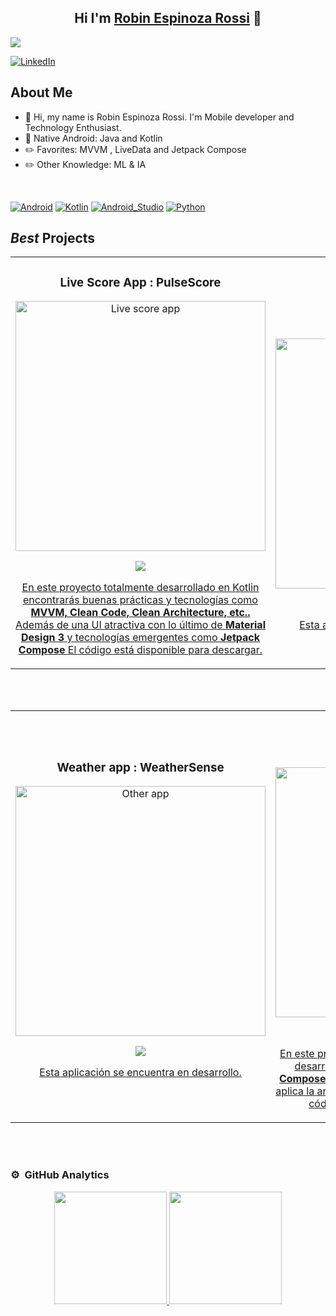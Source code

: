 <div align="center">
<h2 align="center">Hi I'm <a href="https://www.linkedin.com/in/robinespinozarossi">Robin Espinoza Rossi</a> 👋</h2>
</div>
<img src="https://i.imgur.com/U5lF9TQ.png">

[![LinkedIn](https://img.shields.io/badge/LinkedIn-Connect-blue?style=social&logo=linkedin)](https://www.linkedin.com/in/robinespinozarossi)

## About Me

- 📲 Hi, my name is Robin Espinoza Rossi. I'm Mobile developer and Technology Enthusiast.
- 📗 Native Android: Java and Kotlin
- ✏️ Favorites: MVVM , LiveData and Jetpack Compose
- ✏️ Other Knowledge: ML & IA
<br>

[![Android](https://img.shields.io/badge/Android-3DDC84?style=for-the-badge&logo=android&logoColor=white&labelColor=101010)]()
[![Kotlin](https://img.shields.io/badge/Kotlin-0095D5?style=for-the-badge&logo=kotlin&logoColor=white&labelColor=101010)]()
[![Android_Studio](https://img.shields.io/badge/Android_Studio-3DDC84?style=for-the-badge&logo=android-studio&logoColor=white&labelColor=101010)]()
[![Python](https://img.shields.io/badge/Python-yellow?style=for-the-badge&logo=python&logoColor=white&labelColor=101010)]()
</br>

## *Best* Projects
<table>
<tr>
<td width="50%">
<h3 align="center">Live Score App : PulseScore</h3>
<div align="center">
<a href="https://github.com/robinespinozar/PulseScore.git" target="_blank"><img src="https://i.imgur.com/bOldzOM.png" width="400" alt="Live score app"></a>
<p>
<a href="https://github.com/robinespinozar/PulseScore.git" target="_blank">
<img src="https://img.shields.io/badge/C%C3%93DIGO-80ffaa?style=for-the-badge&logo=github&logoColor=black">
</p>
<p>En este proyecto totalmente desarrollado en Kotlin encontrarás buenas prácticas y tecnologías como <strong> MVVM, Clean Code, Clean Architecture, etc.. </strong> Además de una UI atractiva con lo último de <strong>  Material Design 3 </strong> y tecnologías emergentes como <strong> Jetpack Compose </strong> El código está disponible para descargar.</p>
</div>
                                                                                      
</td>

<td width="50%">
               <br>
<h3 align="center"> Notes App: NoteKeeper</h3>
<div align="center">                                       
<a href="https://github.com/robinespinozar/NoteKeeper" target="_blank"><img src="https://i.imgur.com/eMX5scH.png" width="400" alt="Notes app"></a>
<br>
<p>
<a href="https://github.com/robinespinozar/PulseScore.git" target="_blank">
<img src="https://img.shields.io/badge/C%C3%93DIGO-80ffaa?style=for-the-badge&logo=github&logoColor=black">
</p>
</p>Esta aplicación se encuentra en desarrollo.</p>
</div>                                                             
</table>                                                                                 
</div>
<br>
                                                                              
</div>
<br>


<table>
<tr>
<td width="50%">
<h3 align="center"> Weather app : WeatherSense</h3>
<div align="center">
<a href="https://github.com/robinespinozar/PulseScore.git" target="_blank"><img src="https://i.imgur.com/dvvu2WT.jpg" width="400" alt="Other app"></a>
<br>
<p>
<a href="https://github.com/robinespinozar/PulseScore.git" target="_blank">
<img src="https://img.shields.io/badge/C%C3%93DIGO-80ffaa?style=for-the-badge&logo=github&logoColor=black">
</p>
</p>Esta aplicación se encuentra en desarrollo.</p>
</div>
                                                                                      
</td>

<td width="50%">
               <br>
<h3 align="center"> Pokedex App</h3>
<div align="center">                                       
<a href="https://github.com/robinespinozar/Pokedex.git" target="_blank"><img src="https://i.imgur.com/K6w8l7X.png" width="400" alt="Pokedex app"></a>
<br>
<p>
<a href="https://github.com/robinespinozar/PulseScore.git" target="_blank">
<img src="https://img.shields.io/badge/C%C3%93DIGO-80ffaa?style=for-the-badge&logo=github&logoColor=black">
</p>
<p>En este proyecto encontrarás dos ramas, ya que se desarrolló una para <strong> XML </strong>y otra para <strong> Jetpack Compose </strong>. Además cuenta con una UI atractiva. Se aplica la arquitectura <strong> MVVM , Room, Retrofit, etc..</strong> El código está disponible para descargar.</p>
</div>                                                             
</table>                                                                                 
</div>
<br>
                                                                              
</div>
<br>



### ⚙️ &nbsp;GitHub Analytics

<p align="center">
<a href="https://github.com/robinespinozar">
  <img height="180em" src="https://github-readme-stats-eight-theta.vercel.app/api?username=robinespinozar&show_icons=true&theme=algolia&include_all_commits=true&count_private=true"/>
  <img height="180em" src="https://github-readme-stats-eight-theta.vercel.app/api/top-langs/?username=robinespinozar&layout=compact&langs_count=8&theme=algolia"/>
</a>
</p>
